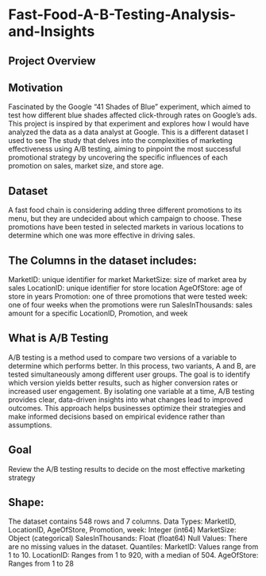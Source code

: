 # Fast-Food-A-B-Testing-Analysis-and-Insights

## Project Overview

## Motivation

Fascinated by the Google “41 Shades of Blue” experiment, which aimed to test how different blue shades affected click-through rates on Google’s ads. This project is inspired by that experiment and explores how I would have analyzed the data as a data analyst at Google. This is a different dataset I used to see The study that delves into the complexities of marketing effectiveness using A/B testing, aiming to pinpoint the most successful promotional strategy by uncovering the specific influences of each promotion on sales, market size, and store age.

## Dataset

A fast food chain is considering adding three different promotions to its menu, but they are undecided about which campaign to choose. These promotions have been tested in selected markets in various locations to determine which one was more effective in driving sales.

## The Columns in the dataset includes:

MarketID: unique identifier for market
MarketSize: size of market area by sales
LocationID: unique identifier for store location
AgeOfStore: age of store in years
Promotion: one of three promotions that were tested
week: one of four weeks when the promotions were run
SalesInThousands: sales amount for a specific LocationID, Promotion, and week


## What is A/B Testing

A/B testing is a method used to compare two versions of a variable to determine which performs better. In this process, two variants, A and B, are tested simultaneously among different user groups. The goal is to identify which version yields better results, such as higher conversion rates or increased user engagement. By isolating one variable at a time, A/B testing provides clear, data-driven insights into what changes lead to improved outcomes. This approach helps businesses optimize their strategies and make informed decisions based on empirical evidence rather than assumptions.



## Goal

Review the A/B testing results to decide on the most effective marketing strategy

 ## Shape:

The dataset contains 548 rows and 7 columns. Data Types: MarketID, LocationID, AgeOfStore, Promotion, week: Integer (int64) MarketSize: Object (categorical) SalesInThousands: Float (float64) Null Values: There are no missing values in the dataset. Quantiles: MarketID: Values range from 1 to 10. LocationID: Ranges from 1 to 920, with a median of 504. AgeOfStore: Ranges from 1 to 28




